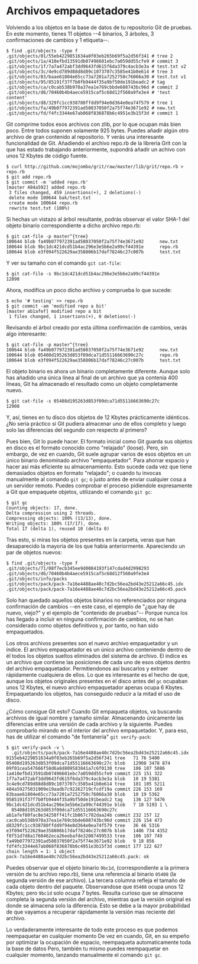 # Archivos empaquetadores

Volviendo a los objetos en la base de datos de tu repositorio Git de pruebas. En este momento, tienes 11 objetos --4 binarios, 3 árboles, 3 confirmaciones de cambios y 1 etiqueta--. 

	$ find .git/objects -type f
	.git/objects/01/55eb4229851634a0f03eb265b69f5a2d56f341 # tree 2
	.git/objects/1a/410efbd13591db07496601ebc7a059dd55cfe9 # commit 3
	.git/objects/1f/7a7a472abf3dd9643fd615f6da379c4acb3e3a # test.txt v2
	.git/objects/3c/4e9cd789d88d8d89c1073707c3585e41b0e614 # tree 3
	.git/objects/83/baae61804e65cc73a7201a7252750c76066a30 # test.txt v1
	.git/objects/95/85191f37f7b0fb9444f35a9bf50de191beadc2 # tag
	.git/objects/ca/c0cab538b970a37ea1e769cbbde608743bc96d # commit 2
	.git/objects/d6/70460b4b4aece5915caf5c68d12f560a9fe3e4 # 'test content'
	.git/objects/d8/329fc1cc938780ffdd9f94e0d364e0ea74f579 # tree 1
	.git/objects/fa/49b077972391ad58037050f2a75f74e3671e92 # new.txt
	.git/objects/fd/f4fc3344e67ab068f836878b6c4951e3b15f3d # commit 1

Git comprime todos esos archivos con zlib, por lo que ocupan más bien poco. Entre todos suponen solamente 925 bytes. Puedes añadir algún otro archivo de gran contenido al repositorio. Y verás una interesante funcionalidad de Git. Añadiendo el archivo repo.rb de la libreria Grit con la que has estado trabajando anteriormente, supondrá añadir un achivo con unos 12 Kbytes de código fuente.

	$ curl http://github.com/mojombo/grit/raw/master/lib/grit/repo.rb > repo.rb
	$ git add repo.rb 
	$ git commit -m 'added repo.rb'
	[master 484a592] added repo.rb
	 3 files changed, 459 insertions(+), 2 deletions(-)
	 delete mode 100644 bak/test.txt
	 create mode 100644 repo.rb
	 rewrite test.txt (100%)

Si hechas un vistazo al árbol resultante, podrás observar el valor SHA-1 del objeto binario correspondiente a dicho archivo repo.rb:

	$ git cat-file -p master^{tree}
	100644 blob fa49b077972391ad58037050f2a75f74e3671e92      new.txt
	100644 blob 9bc1dc421dcd51b4ac296e3e5b6e2a99cf44391e      repo.rb
	100644 blob e3f094f522629ae358806b17daf78246c27c007b      test.txt

Y ver su tamaño con el comando `git cat-file`:

	$ git cat-file -s 9bc1dc421dcd51b4ac296e3e5b6e2a99cf44391e
	12898

Ahora, modifica un poco dicho archivo y comprueba lo que sucede:

	$ echo '# testing' >> repo.rb 
	$ git commit -am 'modified repo a bit'
	[master ab1afef] modified repo a bit
	 1 files changed, 1 insertions(+), 0 deletions(-)

Revisando el árbol creado por esta última confirmación de cambios, verás algo interesante:

	$ git cat-file -p master^{tree}
	100644 blob fa49b077972391ad58037050f2a75f74e3671e92      new.txt
	100644 blob 05408d195263d853f09dca71d55116663690c27c      repo.rb
	100644 blob e3f094f522629ae358806b17daf78246c27c007b      test.txt

El objeto binario es ahora un binario completamente diferente. Aunque solo has añadido una única línea al final de un archivo que ya contenia 400 líneas, Git ha almacenado el resultado como un objeto completamente nuevo.

	$ git cat-file -s 05408d195263d853f09dca71d55116663690c27c
	12908

Y, así, tienes en tu disco dos objetos de 12 Kbytes prácticamente idénticos. ¿No seria práctico si Git pudiera almacenar uno de ellos completo y luego solo las diferencias del segundo con respecto al primero?

Pues bien, Git lo puede hacer. El formato inicial como Git guarda sus objetos en disco es el formato conocido como "relajado" (loose). Pero, sin embargo, de vez en cuando, Git suele agrupar varios de esos objetos en un único binario denominado archivo "empaquetador". Para ahorrar espacio y hacer así más eficiente su almacenamiento. Esto sucede cada vez que tiene demasiados objetos en formato "relajado"; o cuando tu invocas manualmente al comando `git gc`; o justo antes de enviar cualquier cosa a un servidor remoto.  Puedes comprobar el proceso pidiendole expresamente a Git que empaquete objetos, utilizando el comando `git gc`: 

	$ git gc
	Counting objects: 17, done.
	Delta compression using 2 threads.
	Compressing objects: 100% (13/13), done.
	Writing objects: 100% (17/17), done.
	Total 17 (delta 1), reused 10 (delta 0)

Tras esto, si miras los objetos presentes en la carpeta, veras que han desaparecido la mayoria de los que habia anteriormente. Apareciendo un par de objetos nuevos:

	$ find .git/objects -type f
	.git/objects/71/08f7ecb345ee9d0084193f147cdad4d2998293
	.git/objects/d6/70460b4b4aece5915caf5c68d12f560a9fe3e4
	.git/objects/info/packs
	.git/objects/pack/pack-7a16e4488ae40c7d2bc56ea2bd43e25212a66c45.idx
	.git/objects/pack/pack-7a16e4488ae40c7d2bc56ea2bd43e25212a66c45.pack

Solo han quedado aquellos objetos binarios no referenciados por ninguna confirmación de cambios --en este caso, el ejemplo de "¿que hay de nuevo, viejo?" y el ejemplo de "contenido de pruebas"-- Porque nunca los has llegado a incluir en ninguna confirmación de cambios, no se han considerado como objetos definitivos y, por tanto, no han sido empaquetados.

Los otros archivos presentes son el nuevo archivo empaquetador y un índice. El archivo empaquetador es un único archivo conteniendo dentro de él todos los objetos sueltos eliminados del sistema de archivo. El índice es un archivo que contiene las posiciones de cada uno de esos objetos dentro del archivo empaquetador. Permitiendonos así buscarlos y extraer rápidamente cualquiera de ellos. Lo que es interesante es el hecho de que, aunque los objetos originales presentes en el disco antes del `gc` ocupaban unos 12 Kbytes, el nuevo archivo empaquetador apenas ocupa 6 Kbytes.  Empaquetando los objetos, has conseguido reducir a la mitad el uso de disco.

¿Cómo consigue Git esto? Cuando Git empaqueta objetos, va buscando archivos de igual nombre y tamaño similar. Almacenando únicamente las diferencias entre una versión de cada archivo y la siguiente. Puedes comprobarlo mirando en el interior del archivo empaquetador. Y, para eso, has de utilizar el comando "de fontaneria" `git verify-pack`:

	$ git verify-pack -v \
	  .git/objects/pack/pack-7a16e4488ae40c7d2bc56ea2bd43e25212a66c45.idx
	0155eb4229851634a0f03eb265b69f5a2d56f341 tree   71 76 5400
	05408d195263d853f09dca71d55116663690c27c blob   12908 3478 874
	09f01cea547666f58d6a8d809583841a7c6f0130 tree   106 107 5086
	1a410efbd13591db07496601ebc7a059dd55cfe9 commit 225 151 322
	1f7a7a472abf3dd9643fd615f6da379c4acb3e3a blob   10 19 5381
	3c4e9cd789d88d8d89c1073707c3585e41b0e614 tree   101 105 5211
	484a59275031909e19aadb7c92262719cfcdf19a commit 226 153 169
	83baae61804e65cc73a7201a7252750c76066a30 blob   10 19 5362
	9585191f37f7b0fb9444f35a9bf50de191beadc2 tag    136 127 5476
	9bc1dc421dcd51b4ac296e3e5b6e2a99cf44391e blob   7 18 5193 1 \
	  05408d195263d853f09dca71d55116663690c27c
	ab1afef80fac8e34258ff41fc1b867c702daa24b commit 232 157 12
	cac0cab538b970a37ea1e769cbbde608743bc96d commit 226 154 473
	d8329fc1cc938780ffdd9f94e0d364e0ea74f579 tree   36 46 5316
	e3f094f522629ae358806b17daf78246c27c007b blob   1486 734 4352
	f8f51d7d8a1760462eca26eebafde32087499533 tree   106 107 749
	fa49b077972391ad58037050f2a75f74e3671e92 blob   9 18 856
	fdf4fc3344e67ab068f836878b6c4951e3b15f3d commit 177 122 627
	chain length = 1: 1 object
	pack-7a16e4488ae40c7d2bc56ea2bd43e25212a66c45.pack: ok

Puedes observar que el objeto binario `9bc1d`, (correspondiente a la primera versión de tu archivo repo.rb), tiene una referencia al binario `05408` (la segunda versión de ese archivo). La tercera columna refleja el tamaño de cada objeto dentro del paquete. Observandose que `05408` ocupa unos 12 Kbytes; pero `9bc1d` solo ocupa 7 bytes.  Resulta curioso que se almacene completa la segunda versión del archivo, mientras que la versión original es donde se almacena solo la diferencia. Esto se debe a la mayor probabilidad de que vayamos a recuperar rápidamente la versión mas reciente del archivo.

Lo verdaderamente interesante de todo este proceso es que podemos reempaquetar en cualquier momento De vez en cuando, Git, en su empeño por optimizar la ocupación de espacio, reempaqueta automaticamente toda la base de datos Pero, también tu mismo puedes reempaquetar en cualquier momento, lanzando manualmente el comando `git gc`.
